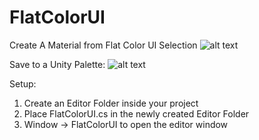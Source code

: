 # FlatColorUI


Create A Material from Flat Color UI Selection
![alt text](http://i.imgur.com/w3s6BaP.gif "Save Colors to Material")

Save to a Unity Palette:
![alt text](http://i.imgur.com/5bDvf81.gif "Save Colors to Palette")

Setup: 
1. Create an Editor Folder inside your project
2. Place FlatColorUI.cs in the newly created Editor Folder
3. Window -> FlatColorUI to open the editor window



